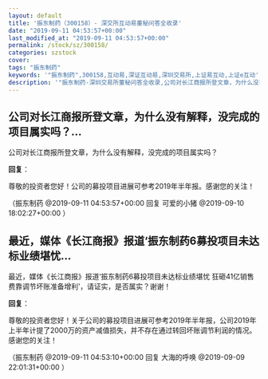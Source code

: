 ```yaml
---
layout: default
title: '振东制药（300158）- 深交所互动易董秘问答全收录'
date: "2019-09-11 04:53:57+00:00"
last_modified_at: "2019-09-11 04:53:57+00:00"
permalink: /stock/sz/300158/
categories: szstock
cover: 
tags: "振东制药"
keywords: '"振东制药",300158,互动易,深证互动易,深圳交易所,上证易互动,上证e互动'
description: '"振东制药-深圳交易所董秘问答全收录,公司对长江商报所登文章，为什么没有解释，没完成的项目属实吗？"'
---
```


## 公司对长江商报所登文章，为什么没有解释，没完成的项目属实吗？...

公司对长江商报所登文章，为什么没有解释，没完成的项目属实吗？

**回复**：

尊敬的投资者您好！公司的募投项目进展可参考2019年半年报。感谢您的关注！ 

（振东制药  @2019-09-11 04:53:57+00:00 回复 可爱的小猪  @2019-09-10 18:02:27+00:00 ）

## 最近，媒体《长江商报》报道‘振东制药6募投项目未达标业绩堪忧...

最近，媒体《长江商报》报道‘振东制药6募投项目未达标业绩堪忧 狂砸41亿销售费靠调节坏账准备增利’，请证实，是否属实？谢谢！

**回复**：

尊敬的投资者您好！关于公司的募投项目进展可参考2019年半年报，公司2019年上半年计提了2000万的资产减值损失，并不存在通过转回坏账调节利润的情况。感谢您的关注！ 

（振东制药  @2019-09-11 04:53:10+00:00 回复 大海的呼唤  @2019-09-09 22:01:31+00:00 ）

